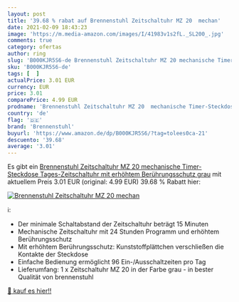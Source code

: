 ```yaml
---
layout: post
title: '39.68 % rabat auf Brennenstuhl Zeitschaltuhr MZ 20  mechan'
date: 2021-02-09 18:43:23
image: 'https://m.media-amazon.com/images/I/41983v1s2fL._SL200_.jpg'
comments: true
category: ofertas
author: ring
slug: 'B000KJR5S6-de Brennenstuhl Zeitschaltuhr MZ 20 mechanische Timer-...'
sku: 'B000KJR5S6-de'
tags: [  ]
actualPrice: 3.01 EUR
currency: EUR
price: 3.01
comparePrice: 4.99 EUR
prodname: 'Brennenstuhl Zeitschaltuhr MZ 20  mechanische Timer-Steckdose  Tages-Zeitschaltuhr mit erhöhtem Berührungsschutz  grau'
country: 'de'
flag: '🇩🇪'
brand: 'Brennenstuhl'
buyurl: 'https://www.amazon.de/dp/B000KJR5S6/?tag=tolees0ca-21'
descuento: '39.68'
average: '3.01'
---
```


Es gibt ein [Brennenstuhl Zeitschaltuhr MZ 20  mechanische Timer-Steckdose  Tages-Zeitschaltuhr mit erhöhtem Berührungsschutz  grau](https://www.amazon.de/dp/B000KJR5S6/?tag=tolees0ca-21) mit aktuellem Preis 3.01 EUR (original: 4.99 EUR) 39.68 % Rabatt hier:

[![Brennenstuhl Zeitschaltuhr MZ 20  mechan](https://m.media-amazon.com/images/I/41983v1s2fL._SL200_.jpg)](https://www.amazon.de/dp/B000KJR5S6/?tag=tolees0ca-21)

ℹ️:

- Der minimale Schaltabstand der Zeitschaltuhr beträgt 15 Minuten
- Mechanische Zeitschaltuhr mit 24 Stunden Programm und erhöhtem Berührungsschutz
- Mit erhöhtem Berührungsschutz: Kunststoffplättchen verschließen die Kontakte der Steckdose
- Einfache Bedienung ermöglicht 96 Ein-/Ausschaltzeiten pro Tag
- Lieferumfang: 1 x Zeitschaltuhr MZ 20 in der Farbe grau - in bester Qualität von brennenstuhl

[🛒 kauf es hier!!](https://www.amazon.de/dp/B000KJR5S6/?tag=tolees0ca-21)
